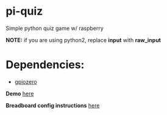 # pi-quiz
Simple python quiz game w/ raspberry

<b>NOTE:</b> if you are using python2, replace <b>input</b> with <b>raw_input</b>

<h1>Dependencies:</h1>

- <a href=https://gpiozero.readthedocs.io/en/stable/>gpiozero</a>


<b>Demo</b> <a href='https://www.youtube.com/watch?v=ePcpgH2-BS8'>here</a> 


<b>Breadboard config instructions</b> <a href=https://gpiozero.readthedocs.io/en/stable/recipes.html#button-controlled-led>here</a>
